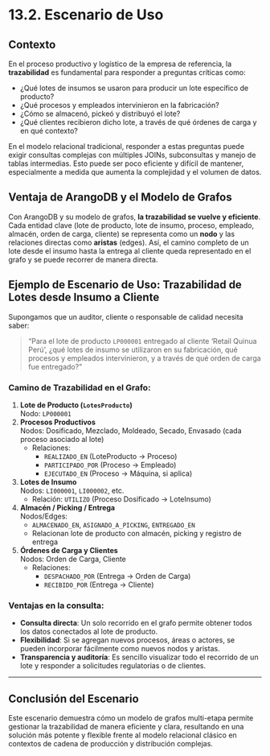 # 13.2. Escenario de Uso

## Contexto

En el proceso productivo y logístico de la empresa de referencia, la **trazabilidad** es fundamental para responder a preguntas críticas como:  
- ¿Qué lotes de insumos se usaron para producir un lote específico de producto?
- ¿Qué procesos y empleados intervinieron en la fabricación?
- ¿Cómo se almacenó, pickeó y distribuyó el lote?
- ¿Qué clientes recibieron dicho lote, a través de qué órdenes de carga y en qué contexto?

En el modelo relacional tradicional, responder a estas preguntas puede exigir consultas complejas con múltiples JOINs, subconsultas y manejo de tablas intermedias. Esto puede ser poco eficiente y difícil de mantener, especialmente a medida que aumenta la complejidad y el volumen de datos.

## Ventaja de ArangoDB y el Modelo de Grafos

Con ArangoDB y su modelo de grafos, **la trazabilidad se vuelve y eficiente**. Cada entidad clave (lote de producto, lote de insumo, proceso, empleado, almacén, orden de carga, cliente) se representa como un **nodo** y las relaciones directas como **aristas** (edges). Así, el camino completo de un lote desde el insumo hasta la entrega al cliente queda representado en el grafo y se puede recorrer de manera directa.

## Ejemplo de Escenario de Uso: Trazabilidad de Lotes desde Insumo a Cliente

Supongamos que un auditor, cliente o responsable de calidad necesita saber:

> “Para el lote de producto `LP000001` entregado al cliente ‘Retail Quinua Perú’, ¿qué lotes de insumo se utilizaron en su fabricación, qué procesos y empleados intervinieron, y a través de qué orden de carga fue entregado?”

### **Camino de Trazabilidad en el Grafo:**

1. **Lote de Producto (`LotesProducto`)**  
   Nodo: `LP000001`
2. **Procesos Productivos**  
   Nodos: Dosificado, Mezclado, Moldeado, Secado, Envasado (cada proceso asociado al lote)
   - Relaciones:  
     - `REALIZADO_EN` (LoteProducto → Proceso)
     - `PARTICIPADO_POR` (Proceso → Empleado)
     - `EJECUTADO_EN` (Proceso → Máquina, si aplica)
3. **Lotes de Insumo**  
   Nodos: `LI000001`, `LI000002`, etc.
   - Relación: `UTILIZO` (Proceso Dosificado → LoteInsumo)
4. **Almacén / Picking / Entrega**  
   Nodos/Edges:  
   - `ALMACENADO_EN`, `ASIGNADO_A_PICKING`, `ENTREGADO_EN`
   - Relacionan lote de producto con almacén, picking y registro de entrega
5. **Órdenes de Carga y Clientes**  
   Nodos: Orden de Carga, Cliente
   - Relaciones:  
     - `DESPACHADO_POR` (Entrega → Orden de Carga)
     - `RECIBIDO_POR` (Entrega → Cliente)

### **Ventajas en la consulta:**

- **Consulta directa**: Un solo recorrido en el grafo permite obtener todos los datos conectados al lote de producto.
- **Flexibilidad**: Si se agregan nuevos procesos, áreas o actores, se pueden incorporar fácilmente como nuevos nodos y aristas.
- **Transparencia y auditoría**: Es sencillo visualizar todo el recorrido de un lote y responder a solicitudes regulatorias o de clientes.

---

## **Conclusión del Escenario**

Este escenario demuestra cómo un modelo de grafos multi-etapa permite gestionar la trazabilidad de manera eficiente y clara, resultando en una solución más potente y flexible frente al modelo relacional clásico en contextos de cadena de producción y distribución complejas.